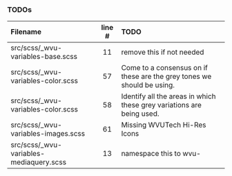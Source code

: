 ### TODOs
| Filename | line # | TODO
|:------|:------:|:------
| src/scss/_wvu-variables-base.scss | 11 | remove this if not needed
| src/scss/_wvu-variables-color.scss | 57 | Come to a consensus on if these are the grey tones we should be using.
| src/scss/_wvu-variables-color.scss | 58 | Identify all the areas in which these grey variations are being used.
| src/scss/_wvu-variables-images.scss | 61 | Missing WVUTech Hi-Res Icons
| src/scss/_wvu-variables-mediaquery.scss | 13 | namespace this to wvu-